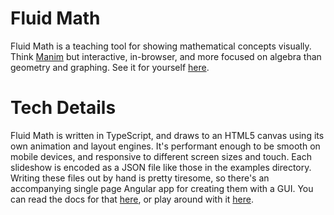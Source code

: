 # Fluid Math
Fluid Math is a teaching tool for showing mathematical concepts visually. Think [Manim](https://github.com/3b1b/manim) but interactive, in-browser, and more focused on algebra than geometry and graphing. See it for yourself [here](https://mathiasronimus.github.io/Fluid-Math/).
# Tech Details
Fluid Math is written in TypeScript, and draws to an HTML5 canvas using its own animation and layout engines. It's performant enough to be smooth on mobile devices, and responsive to different screen sizes and touch. Each slideshow is encoded as a JSON file like those in the examples directory. Writing these files out by hand is pretty tiresome, so there's an accompanying single page Angular app for creating them with a GUI. You can read the docs for that [here](https://github.com/mathiasronimus/Fluid-Math/tree/master/creator), or play around with it [here](https://mathiasronimus.github.io/Fluid-Math/creator-site/).
